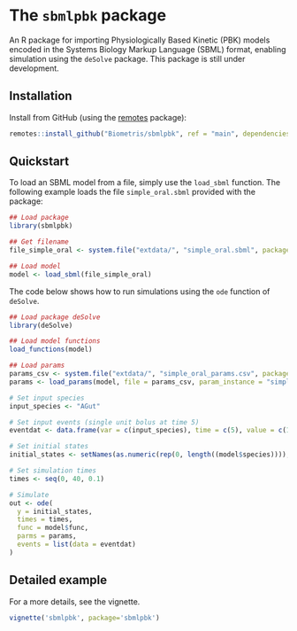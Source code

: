 # The `sbmlpbk` package

An R package for importing Physiologically Based Kinetic (PBK) models encoded in the Systems Biology Markup Language (SBML) format, enabling  simulation using the `deSolve` package. This package is still under development.

## Installation

Install from GitHub (using the [remotes](https://github.com/r-lib/remotes) package):

``` r
remotes::install_github("Biometris/sbmlpbk", ref = "main", dependencies = TRUE)
```
## Quickstart

To load an SBML model from a file, simply use the `load_sbml` function. The following example loads the file `simple_oral.sbml` provided with the package:

``` r
## Load package
library(sbmlpbk)

## Get filename
file_simple_oral <- system.file("extdata/", "simple_oral.sbml", package = "sbmlpbk")

## Load model
model <- load_sbml(file_simple_oral)
```

The code below shows how to run simulations using the `ode` function of `deSolve`.

``` r
## Load package deSolve
library(deSolve)

## Load model functions
load_functions(model)

## Load params
params_csv <- system.file("extdata/", "simple_oral_params.csv", package = "sbmlpbk")
params <- load_params(model, file = params_csv, param_instance = "simple_PARAM")

# Set input species
input_species <- "AGut"

# Set input events (single unit bolus at time 5)
eventdat <- data.frame(var = c(input_species), time = c(5), value = c(1), method = c("add"))

# Set initial states
initial_states <- setNames(as.numeric(rep(0, length((model$species)))), model$species)

# Set simulation times
times <- seq(0, 40, 0.1)

# Simulate
out <- ode(
  y = initial_states,
  times = times,
  func = model$func,
  parms = params,
  events = list(data = eventdat)
)
```

## Detailed example

For a more details, see the vignette.

``` r
vignette('sbmlpbk', package='sbmlpbk')
```
